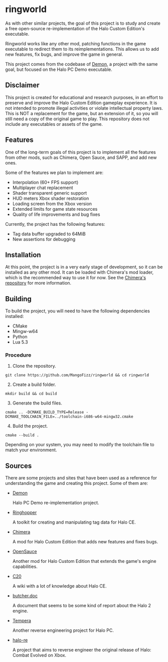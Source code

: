 # ringworld

As with other similar projects, the goal of this project is to study and create a free open-source re-implementation of the Halo Custom Edition's executable.

Ringworld works like any other mod, patching functions in the game executable to redirect them to its reimplementations. This allows us to add new features, fix bugs, and improve the game in general.

This project comes from the codebase of [Demon](https://github.com/Aerocatia/demon), a project with the same goal, but focused on the Halo PC Demo executable.

## Disclaimer

This project is created for educational and research purposes, in an effort to preserve and improve the Halo Custom Edition gameplay experience. It is not intended to promote illegal activities or violate intellectual property laws. This is NOT a replacement for the game, but an extension of it, so you will still need a copy of the original game to play. This repository does not include any executables or assets of the game.

## Features

One of the long-term goals of this project is to implement all the features from other mods, such as Chimera, Open Sauce, and SAPP, and add new ones.

Some of the features we plan to implement are:

- Interpolation (60+ FPS support)
- Multiplayer chat replacement
- Shader transparent generic support
- HUD meters Xbox shader restoration
- Loading screen from the Xbox version
- Extended limits for game state resources
- Quality of life improvements and bug fixes

Currently, the project has the following features:

- Tag data buffer upgraded to 64MiB
- New assertions for debugging

## Installation

At this point, the project is in a very early stage of development, so it can be installed as any other mod. It can be loaded with Chimera's mod loader, which is the recommended way to use it for now. See the [Chimera's repository](https://github.com/SnowyMouse/chimera?tab=readme-ov-file#mod-support) for more information.

## Building

To build the project, you will need to have the following dependencies installed:

- CMake
- Mingw-w64
- Python
- Lua 5.3

### Procedure

1. Clone the repository.
```
git clone https://github.com/MangoFizz/ringworld && cd ringworld
```
2. Create a build folder.
```
mkdir build && cd build
```
3. Generate the build files.
```
cmake .. -DCMAKE_BUILD_TYPE=Release -DCMAKE_TOOLCHAIN_FILE=../toolchain-i686-w64-mingw32.cmake
```
4. Build the project.
```
cmake --build .
```

Depending on your system, you may need to modify the toolchain file to match your environment.

## Sources

There are some projects and sites that have been used as a reference for understanding the game and creating this project. Some of them are:

- [Demon](https://github.com/Aerocatia/demon) 

    Halo PC Demo re-implementation project.

- [Ringhopper](https://github.com/FishAndRips/ringhopper)
    
    A toolkit for creating and manipulating tag data for Halo CE.

- [Chimera](https://github.com/SnowyMouse/chimera) 
    
    A mod for Halo Custom Edition that adds new features and fixes bugs.

- [OpenSauce](https://github.com/MirisWisdom/OpenSauce) 
    
    Another mod for Halo Custom Edition that extends the game's engine capabilities.

- [C20](https://c20.reclaimers.net/) 
     
    A wiki with a lot of knowledge about Halo CE.

- [butcher.doc](http://game-tech.com/Talks/Butcher.doc) 
    
    A document that seems to be some kind of report about the Halo 2 engine.

- [Tempera](https://github.com/Dwood15/Tempera) 
    
    Another reverse engineering project for Halo PC.

- [halo-re](https://github.com/halo-re/halo) 
    
    A project that aims to reverse engineer the original release of Halo: Combat Evolved on Xbox.
